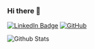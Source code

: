 ### Hi there 👋

[![LinkedIn Badge](https://img.shields.io/badge/-laila-blue?style=flat-square&logo=LinkedIn&logoColor=white&link=https://www.linkedin.com/in/laila-choudkhuri-554078204/)](https://www.linkedin.com/in/laila-choudkhuri-554078204/)
[![GitHub](https://img.shields.io/badge/-GitHub-181717?style=flat-square&logo=github&link=https://www.github.com)](https://www.github.com)


![Github Stats](https://github-readme-stats.vercel.app/api?username=lailache&count_private=true&show_icons=true&include_all_commits=true)

<!--
**lailache/lailache** is a ✨ _special_ ✨ repository because its `README.md` (this file) appears on your GitHub profile.

Here are some ideas to get you started:

- 🔭 I’m currently working on ...
- 🌱 I’m currently learning ...
- 👯 I’m looking to collaborate on ...
- 🤔 I’m looking for help with ...
- 💬 Ask me about ...
- 📫 How to reach me: ...
- 😄 Pronouns: ...
- ⚡ Fun fact: ...
-->
